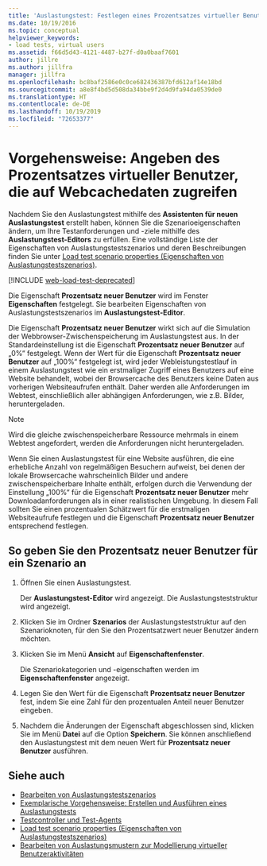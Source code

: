 ```yaml
---
title: 'Auslastungstest: Festlegen eines Prozentsatzes virtueller Benutzer, die Webcachedaten verwenden'
ms.date: 10/19/2016
ms.topic: conceptual
helpviewer_keywords:
- load tests, virtual users
ms.assetid: f66d5d43-4121-4487-b27f-d0a0baaf7601
author: jillre
ms.author: jillfra
manager: jillfra
ms.openlocfilehash: bc8baf2586e0c0ce682436387bfd612af14e18bd
ms.sourcegitcommit: a8e8f4bd5d508da34bbe9f2d4d9fa94da0539de0
ms.translationtype: HT
ms.contentlocale: de-DE
ms.lasthandoff: 10/19/2019
ms.locfileid: "72653377"
---
```

# <a name="how-to-specify-the-percentage-of-virtual-users-that-use-web-cache-data"></a>Vorgehensweise: Angeben des Prozentsatzes virtueller Benutzer, die auf Webcachedaten zugreifen

Nachdem Sie den Auslastungstest mithilfe des **Assistenten für neuen Auslastungstest** erstellt haben, können Sie die Szenarioeigenschaften ändern, um Ihre Testanforderungen und -ziele mithilfe des **Auslastungstest-Editors** zu erfüllen. Eine vollständige Liste der Eigenschaften von Auslastungstestszenarios und deren Beschreibungen finden Sie unter [Load test scenario properties (Eigenschaften von Auslastungstestszenarios)](../test/load-test-scenario-properties.md).

[!INCLUDE [web-load-test-deprecated](includes/web-load-test-deprecated.md)]

Die Eigenschaft **Prozentsatz neuer Benutzer** wird im Fenster **Eigenschaften** festgelegt. Sie bearbeiten Eigenschaften von Auslastungstestszenarios im **Auslastungstest-Editor**.

Die Eigenschaft **Prozentsatz neuer Benutzer** wirkt sich auf die Simulation der Webbrowser-Zwischenspeicherung im Auslastungstest aus. In der Standardeinstellung ist die Eigenschaft **Prozentsatz neuer Benutzer** auf „0%“ festgelegt. Wenn der Wert für die Eigenschaft **Prozentsatz neuer Benutzer** auf „100%“ festgelegt ist, wird jeder Webleistungstestlauf in einem Auslastungstest wie ein erstmaliger Zugriff eines Benutzers auf eine Website behandelt, wobei der Browsercache des Benutzers keine Daten aus vorherigen Websiteaufrufen enthält. Daher werden alle Anforderungen im Webtest, einschließlich aller abhängigen Anforderungen, wie z.B. Bilder, heruntergeladen.

> [!NOTE]
> Wird die gleiche zwischenspeicherbare Ressource mehrmals in einem Webtest angefordert, werden die Anforderungen nicht heruntergeladen.

Wenn Sie einen Auslastungstest für eine Website ausführen, die eine erhebliche Anzahl von regelmäßigen Besuchern aufweist, bei denen der lokale Browsercache wahrscheinlich Bilder und andere zwischenspeicherbare Inhalte enthält, erfolgen durch die Verwendung der Einstellung „100%“ für die Eigenschaft **Prozentsatz neuer Benutzer** mehr Downloadanforderungen als in einer realistischen Umgebung. In diesem Fall sollten Sie einen prozentualen Schätzwert für die erstmaligen Websiteaufrufe festlegen und die Eigenschaft **Prozentsatz neuer Benutzer** entsprechend festlegen.

## <a name="to-specify-the-percentage-of-new-users-for-a-scenario"></a>So geben Sie den Prozentsatz neuer Benutzer für ein Szenario an

1. Öffnen Sie einen Auslastungstest.

     Der **Auslastungstest-Editor** wird angezeigt. Die Auslastungsteststruktur wird angezeigt.

2. Klicken Sie im Ordner **Szenarios** der Auslastungsteststruktur auf den Szenarioknoten, für den Sie den Prozentsatzwert neuer Benutzer ändern möchten.

3. Klicken Sie im Menü **Ansicht** auf **Eigenschaftenfenster**.

     Die Szenariokategorien und -eigenschaften werden im **Eigenschaftenfenster** angezeigt.

4. Legen Sie den Wert für die Eigenschaft **Prozentsatz neuer Benutzer** fest, indem Sie eine Zahl für den prozentualen Anteil neuer Benutzer eingeben.

5. Nachdem die Änderungen der Eigenschaft abgeschlossen sind, klicken Sie im Menü **Datei** auf die Option **Speichern**. Sie können anschließend den Auslastungstest mit dem neuen Wert für **Prozentsatz neuer Benutzer** ausführen.

## <a name="see-also"></a>Siehe auch

- [Bearbeiten von Auslastungstestszenarios](../test/edit-load-test-scenarios.md)
- [Exemplarische Vorgehensweise: Erstellen und Ausführen eines Auslastungstests](../test/walkthrough-create-and-run-a-load-test.md)
- [Testcontroller und Test-Agents](configure-test-agents-and-controllers-for-load-tests.md)
- [Load test scenario properties (Eigenschaften von Auslastungstestszenarios)](../test/load-test-scenario-properties.md)
- [Bearbeiten von Auslastungsmustern zur Modellierung virtueller Benutzeraktivitäten](../test/edit-load-patterns-to-model-virtual-user-activities.md)